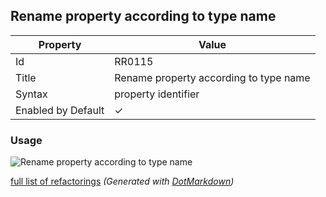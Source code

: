 ## Rename property according to type name

| Property           | Value                                  |
| ------------------ | -------------------------------------- |
| Id                 | RR0115                                 |
| Title              | Rename property according to type name |
| Syntax             | property identifier                    |
| Enabled by Default | &#x2713;                               |

### Usage

![Rename property according to type name](../../images/refactorings/RenamePropertyAccordingToTypeName.png)

[full list of refactorings](Refactorings.md)
*\(Generated with [DotMarkdown](http://github.com/JosefPihrt/DotMarkdown)\)*